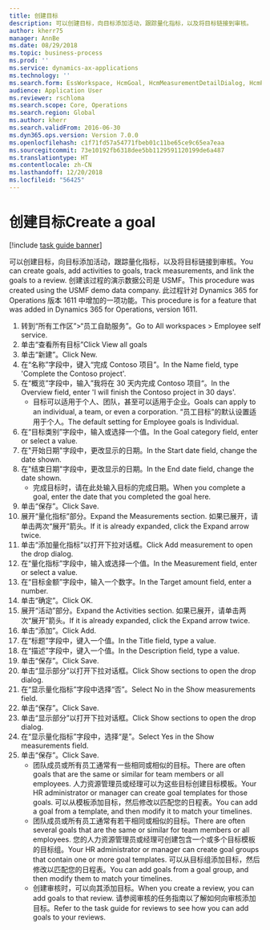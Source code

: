 ```yaml
---
title: 创建目标
description: 可以创建目标，向目标添加活动，跟踪量化指标，以及将目标链接到审核。
author: kherr75
manager: AnnBe
ms.date: 08/29/2018
ms.topic: business-process
ms.prod: ''
ms.service: dynamics-ax-applications
ms.technology: ''
ms.search.form: EssWorkspace, HcmGoal, HcmMeasurementDetailDialog, HcmPerfJournalAdd, HcmGoalChangeSettings
audience: Application User
ms.reviewer: rschloma
ms.search.scope: Core, Operations
ms.search.region: Global
ms.author: kherr
ms.search.validFrom: 2016-06-30
ms.dyn365.ops.version: Version 7.0.0
ms.openlocfilehash: c1f71fd57a54771fbeb01c11be65ce9c65ea7eaa
ms.sourcegitcommit: 73e10192fb6318dee5bb1129591120199de6a487
ms.translationtype: HT
ms.contentlocale: zh-CN
ms.lasthandoff: 12/20/2018
ms.locfileid: "56425"
---
```

# <a name="create-a-goal"></a><span data-ttu-id="13673-103">创建目标</span><span class="sxs-lookup"><span data-stu-id="13673-103">Create a goal</span></span>

[!include [task guide banner](../../includes/task-guide-banner.md)]

<span data-ttu-id="13673-104">可以创建目标，向目标添加活动，跟踪量化指标，以及将目标链接到审核。</span><span class="sxs-lookup"><span data-stu-id="13673-104">You can create goals, add activities to goals, track measurements, and link the goals to a review.</span></span> <span data-ttu-id="13673-105">创建该过程的演示数据公司是 USMF。</span><span class="sxs-lookup"><span data-stu-id="13673-105">This procedure was created using the USMF demo data company.</span></span> <span data-ttu-id="13673-106">此过程针对 Dynamics 365 for Operations 版本 1611 中增加的一项功能。</span><span class="sxs-lookup"><span data-stu-id="13673-106">This procedure is for a feature that was added in Dynamics 365 for Operations, version 1611.</span></span>

1. <span data-ttu-id="13673-107">转到“所有工作区”>“员工自助服务”。</span><span class="sxs-lookup"><span data-stu-id="13673-107">Go to All workspaces > Employee self service.</span></span>
2. <span data-ttu-id="13673-108">单击“查看所有目标”</span><span class="sxs-lookup"><span data-stu-id="13673-108">Click View all goals</span></span>
3. <span data-ttu-id="13673-109">单击“新建”。</span><span class="sxs-lookup"><span data-stu-id="13673-109">Click New.</span></span>
4. <span data-ttu-id="13673-110">在“名称”字段中，键入“完成 Contoso 项目”。</span><span class="sxs-lookup"><span data-stu-id="13673-110">In the Name field, type 'Complete the Contoso project'.</span></span>
5. <span data-ttu-id="13673-111">在“概览”字段中，输入”我将在 30 天内完成 Contoso 项目“。</span><span class="sxs-lookup"><span data-stu-id="13673-111">In the Overview field, enter 'I will finish the Contoso project in 30 days'.</span></span>
    * <span data-ttu-id="13673-112">目标可以适用于个人、团队，甚至可以适用于企业。</span><span class="sxs-lookup"><span data-stu-id="13673-112">Goals can apply to an individual, a team, or even a corporation.</span></span> <span data-ttu-id="13673-113">“员工目标”的默认设置适用于个人。</span><span class="sxs-lookup"><span data-stu-id="13673-113">The default setting for Employee goals is Individual.</span></span>  
6. <span data-ttu-id="13673-114">在“目标类别”字段中，输入或选择一个值。</span><span class="sxs-lookup"><span data-stu-id="13673-114">In the Goal category field, enter or select a value.</span></span>
7. <span data-ttu-id="13673-115">在"开始日期"字段中，更改显示的日期。</span><span class="sxs-lookup"><span data-stu-id="13673-115">In the Start date field, change the date shown.</span></span>
8. <span data-ttu-id="13673-116">在"结束日期"字段中，更改显示的日期。</span><span class="sxs-lookup"><span data-stu-id="13673-116">In the End date field, change the date shown.</span></span>
    * <span data-ttu-id="13673-117">完成目标时，请在此处输入目标的完成日期。</span><span class="sxs-lookup"><span data-stu-id="13673-117">When you complete a goal, enter the date that you completed the goal here.</span></span>  
9. <span data-ttu-id="13673-118">单击“保存”。</span><span class="sxs-lookup"><span data-stu-id="13673-118">Click Save.</span></span>
10. <span data-ttu-id="13673-119">展开“量化指标”部分。</span><span class="sxs-lookup"><span data-stu-id="13673-119">Expand the Measurements section.</span></span> <span data-ttu-id="13673-120">如果已展开，请单击两次“展开”箭头。</span><span class="sxs-lookup"><span data-stu-id="13673-120">If it is already expanded, click the Expand arrow twice.</span></span>
11. <span data-ttu-id="13673-121">单击“添加量化指标”以打开下拉对话框。</span><span class="sxs-lookup"><span data-stu-id="13673-121">Click Add measurement to open the drop dialog.</span></span>
12. <span data-ttu-id="13673-122">在“量化指标”字段中，输入或选择一个值。</span><span class="sxs-lookup"><span data-stu-id="13673-122">In the Measurement field, enter or select a value.</span></span>
13. <span data-ttu-id="13673-123">在“目标金额”字段中，输入一个数字。</span><span class="sxs-lookup"><span data-stu-id="13673-123">In the Target amount field, enter a number.</span></span>
14. <span data-ttu-id="13673-124">单击“确定”。</span><span class="sxs-lookup"><span data-stu-id="13673-124">Click OK.</span></span>
15. <span data-ttu-id="13673-125">展开“活动”部分。</span><span class="sxs-lookup"><span data-stu-id="13673-125">Expand the Activities section.</span></span> <span data-ttu-id="13673-126">如果已展开，请单击两次“展开”箭头。</span><span class="sxs-lookup"><span data-stu-id="13673-126">If it is already expanded, click the Expand arrow twice.</span></span>
16. <span data-ttu-id="13673-127">单击“添加”。</span><span class="sxs-lookup"><span data-stu-id="13673-127">Click Add.</span></span>
17. <span data-ttu-id="13673-128">在“标题”字段中，键入一个值。</span><span class="sxs-lookup"><span data-stu-id="13673-128">In the Title field, type a value.</span></span>
18. <span data-ttu-id="13673-129">在“描述”字段中，键入一个值。</span><span class="sxs-lookup"><span data-stu-id="13673-129">In the Description field, type a value.</span></span>
19. <span data-ttu-id="13673-130">单击“保存”。</span><span class="sxs-lookup"><span data-stu-id="13673-130">Click Save.</span></span>
20. <span data-ttu-id="13673-131">单击“显示部分”以打开下拉对话框。</span><span class="sxs-lookup"><span data-stu-id="13673-131">Click Show sections to open the drop dialog.</span></span>
21. <span data-ttu-id="13673-132">在“显示量化指标”字段中选择“否”。</span><span class="sxs-lookup"><span data-stu-id="13673-132">Select No in the Show measurements field.</span></span>
22. <span data-ttu-id="13673-133">单击“保存”。</span><span class="sxs-lookup"><span data-stu-id="13673-133">Click Save.</span></span>
23. <span data-ttu-id="13673-134">单击“显示部分”以打开下拉对话框。</span><span class="sxs-lookup"><span data-stu-id="13673-134">Click Show sections to open the drop dialog.</span></span>
24. <span data-ttu-id="13673-135">在“显示量化指标”字段中，选择“是”。</span><span class="sxs-lookup"><span data-stu-id="13673-135">Select Yes in the Show measurements field.</span></span>
25. <span data-ttu-id="13673-136">单击“保存”。</span><span class="sxs-lookup"><span data-stu-id="13673-136">Click Save.</span></span>
    * <span data-ttu-id="13673-137">团队成员或所有员工通常有一些相同或相似的目标。</span><span class="sxs-lookup"><span data-stu-id="13673-137">There are often goals that are the same or similar for team members or all employees.</span></span>     <span data-ttu-id="13673-138">人力资源管理员或经理可以为这些目标创建目标模板。</span><span class="sxs-lookup"><span data-stu-id="13673-138">Your HR administrator or manager can create goal templates for those goals.</span></span> <span data-ttu-id="13673-139">可以从模板添加目标，然后修改以匹配您的日程表。</span><span class="sxs-lookup"><span data-stu-id="13673-139">You can add a goal from a template, and then modify it to match your timelines.</span></span>  
    * <span data-ttu-id="13673-140">团队成员或所有员工通常有若干相同或相似的目标。</span><span class="sxs-lookup"><span data-stu-id="13673-140">There are often several goals that are the same or similar for team members or all employees.</span></span>     <span data-ttu-id="13673-141">您的人力资源管理员或经理可创建包含一个或多个目标模板的目标组。</span><span class="sxs-lookup"><span data-stu-id="13673-141">Your HR administrator or manager can create goal groups that contain one or more goal templates.</span></span> <span data-ttu-id="13673-142">可以从目标组添加目标，然后修改以匹配您的日程表。</span><span class="sxs-lookup"><span data-stu-id="13673-142">You can add goals from a goal group, and then modify them to match your timelines.</span></span>  
    * <span data-ttu-id="13673-143">创建审核时，可以向其添加目标。</span><span class="sxs-lookup"><span data-stu-id="13673-143">When you create a review, you can add goals to that review.</span></span> <span data-ttu-id="13673-144">请参阅审核的任务指南以了解如何向审核添加目标。</span><span class="sxs-lookup"><span data-stu-id="13673-144">Refer to the task guide for reviews to see how you can add goals to your reviews.</span></span>  

